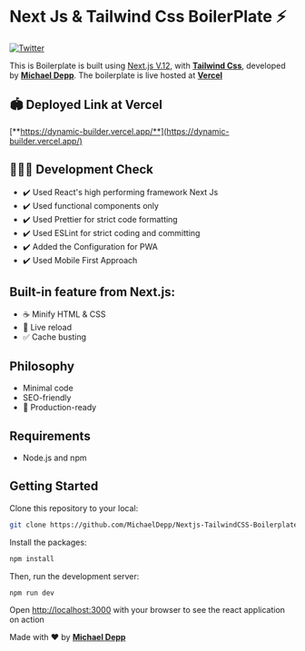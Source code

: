 # Next Js & Tailwind Css BoilerPlate ⚡

[![Twitter](https://img.shields.io/twitter/url/https/twitter.com/cloudposse.svg?style=social&label=Follow%20%40MichaelDepp)](https://twitter.com/_michaeldepp)

This is Boilerplate is built using [Next.js V.12](https://nextjs.org/), with [**Tailwind Css**](https://tailwindcss.com/), developed by [**Michael Depp**](https://github.com/MichaelDepp). The boilerplate is live hosted at [**Vercel**](https://vercel.com)

## 🏟️ Deployed Link at Vercel

[**https://dynamic-builder.vercel.app/**](https://dynamic-builder.vercel.app/)

## 🔋🙆‍♂️ Development Check

-   ✔️ Used React's high performing framework Next Js
-   ✔️ Used functional components only
-   ✔️ Used Prettier for strict code formatting
-   ✔️ Used ESLint for strict coding and committing
-   ✔️ Added the Configuration for PWA
-   ✔️ Used Mobile First Approach

## Built-in feature from Next.js:

-   ☕ Minify HTML & CSS
-   💨 Live reload
-   ✅ Cache busting

## Philosophy

-   Minimal code
-   SEO-friendly
-   🚀 Production-ready

## Requirements

-   Node.js and npm

## Getting Started

Clone this repository to your local:

```bash
git clone https://github.com/MichaelDepp/Nextjs-TailwindCSS-Boilerplate
```

Install the packages:

```bash
npm install
```

Then, run the development server:

```bash
npm run dev
```

Open [http://localhost:3000](http://localhost:3000) with your browser to see the react application on action

Made with ♥ by [**Michael Depp**](https://github.com/MichaelDepp)
